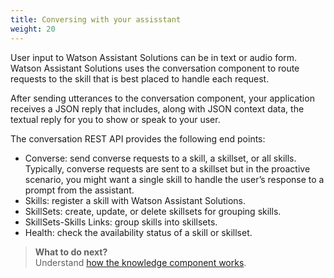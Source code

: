 ```yaml
---
title: Conversing with your assisstant
weight: 20
---
```

User input to Watson Assistant Solutions can be in text or audio form. Watson Assistant Solutions uses the conversation component to route requests to the skill that is best placed to handle each request.

After sending utterances to the conversation component, your application receives a JSON reply that includes, along with JSON context data, the textual reply for you to show or speak to your user.

The conversation REST API provides the following end points:
- Converse: send converse requests to a skill, a skillset, or all skills.  Typically, converse requests are sent to a skillset but in the proactive scenario, you might want a single skill to handle the user’s response to a prompt from the assistant.
- Skills: register a skill with Watson Assistant Solutions.
- SkillSets: create, update, or delete skillsets for grouping skills.
- SkillSets-Skills Links: group skills into skillsets.
- Health: check the availability status of a skill or skillset.

> **What to do next?**<br/>
Understand [how the knowledge component works]({{site.baseurl}}/understand-service/knowledge-store).
